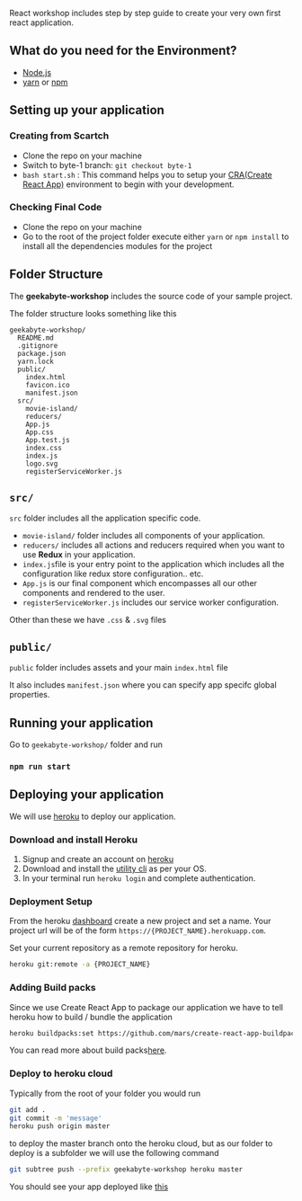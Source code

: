 React workshop includes step by step guide to create your very own first react application.

## What do you need for the Environment?
- [Node.js](https://nodejs.org/)
- [yarn](https://yarnpkg.com/lang/en/docs/install/) or [npm](https://www.npmjs.com/)

## Setting up your application 

### Creating from Scartch
 - Clone the repo on your machine
 - Switch to byte-1 branch: `git checkout byte-1`
 - `bash start.sh` : This command helps you to setup your [CRA(Create React App)](https://github.com/facebook/create-react-app) environment to begin with your development.

### Checking Final Code

- Clone the repo on your machine
- Go to the root of the project folder execute either `yarn` or `npm install` to install all the dependencies modules for the project

### 

## Folder Structure

The **geekabyte-workshop** includes the source code of your sample project.

The folder structure looks something like this

```
geekabyte-workshop/
  README.md
  .gitignore
  package.json
  yarn.lock
  public/
    index.html
    favicon.ico
    manifest.json
  src/
    movie-island/
    reducers/
    App.js
    App.css
    App.test.js
    index.css
    index.js
    logo.svg
    registerServiceWorker.js
```
## `src/`

`src` folder includes all the application specific code.

* `movie-island/` folder includes all components of your application.
* `reducers/` includes all actions and reducers required when you want to use **Redux** in your application.
* `index.js`file is your entry point to the application which includes all the configuration like redux store configuration.. etc.
* `App.js` is our final component which encompasses all our other components and rendered to the user.
* `registerServiceWorker.js` includes our service worker configuration.

Other than these we have `.css` & `.svg` files

## `public/`

`public` folder includes assets and your main `index.html` file
 
 It also includes `manifest.json` where you can specify app specifc global properties.
 
 ## Running your application 
 
 Go to `geekabyte-workshop/` folder and run
 
 ### `npm run start`
 
 
 ## Deploying your application
 We will use [heroku](https://www.heroku.com/) to deploy our application. 

### Download and install Heroku
 1. Signup and create an account on [heroku](https://www.heroku.com/)
 2. Download and install the [utility cli](https://devcenter.heroku.com/articles/heroku-cli#download-and-install) as per your OS.
 3. In your terminal run `heroku login` and complete authentication.

###  Deployment Setup
From the heroku [dashboard](https://dashboard.heroku.com) create a new project and set a name. Your project url will be of the form `https://{PROJECT_NAME}.herokuapp.com`.

Set your current repository as a remote repository for heroku.
```bash
heroku git:remote -a {PROJECT_NAME}
```

### Adding Build packs
Since we use Create React App to package our application we have to tell heroku how to build / bundle the application
```bash
heroku buildpacks:set https://github.com/mars/create-react-app-buildpack.git
```
You can read more about build packs[here](https://www.heroku.com/elements/buildpacks).

### Deploy to  heroku cloud

Typically from the root of your folder you would run
```bash
git add .
git commit -m 'message'
heroku push origin master
``` 
to deploy the master branch onto the heroku cloud, but as our folder to deploy is a subfolder
we will use the following command
```bash
git subtree push --prefix geekabyte-workshop heroku master
 ```

You should see your app deployed like [this](https://gb-react.herokuapp.com/)
